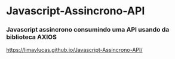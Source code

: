 # Javascript-Assincrono-API
### Javascript assincrono consumindo uma API usando da biblioteca AXIOS

https://limavlucas.github.io/Javascript-Assincrono-API/
